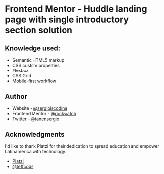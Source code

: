 # Frontend Mentor - Huddle landing page with single introductory section solution

## Knowledge used:

- Semantic HTML5 markup
- CSS custom properties
- Flexbox
- CSS Grid
- Mobile-first workflow

## Author

- Website - [@sergioiscoding](https://github.com/sergioiscoding)
- Frontend Mentor - [@rockwatch](https://www.frontendmentor.io/profile/rockwatch)
- Twitter - [@tanensergio](https://www.twitter.com/tanensergio)

## Acknowledgments

I'd like to thank Platzi for their dedication to spread education and empower Latinamerica with technology:

- [Platzi](https://github.com/platzi)
- [@teffcode](https://github.com/teffcode)
